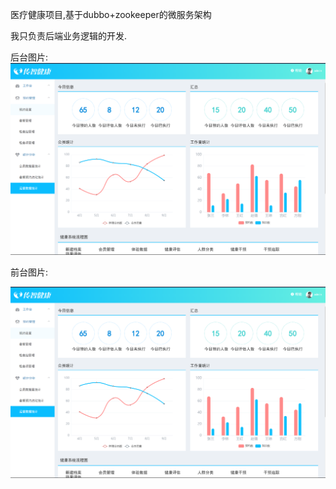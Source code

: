 
医疗健康项目,基于dubbo+zookeeper的微服务架构

我只负责后端业务逻辑的开发.

后台图片:
![输入图片说明](image.png)

前台图片:

![输入图片说明](image2.png)